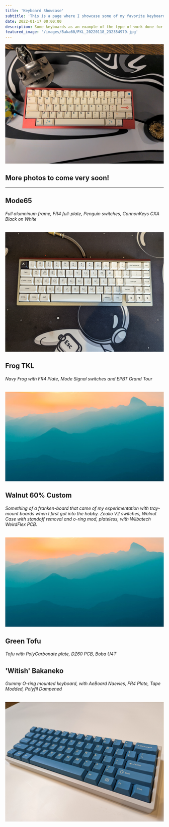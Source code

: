 ```yaml
---
title: 'Keyboard Showcase'
subtitle: 'This is a page where I showcase some of my favorite keyboard builds to give you some idea what is possible if you are new to custom keyboards.' 
date: 2022-01-17 00:00:00
description: Some keyboards as an example of the type of work done for commissions
featured_image: '/images/Baka60/PXL_20220118_232354979.jpg'
---
```


![](/images/IMG_20211120_115600.jpg)

## More photos to come very soon!

---

## Mode65
###### Full alumninum frame, FR4 full-plate, Penguin switches, CannonKeys CXA Black on White

![](/images/mode65/PXL_20220115_023523364.jpg)

## Frog TKL
###### Navy Frog with FR4 Plate, Mode Signal switches and EPBT Grand Tour

![](/images/demo/demo-landscape.jpg)

## Walnut 60% Custom
###### Something of a franken-board that came of my experimentation with tray-mount boards when I first got into the hobby. Zealio V2 switches, Walnut Case with standoff removal and o-ring mod, plateless, with Wilbatech WeirdFlex PCB.

![](/images/demo/demo-landscape.jpg)

## Green Tofu
###### Tofu with PolyCarbonate plate, DZ60 PCB, Boba U4T

## 'Witish' Bakaneko
###### Gummy O-ring mounted keyboard, with AeBoard Naevies, FR4 Plate, Tape Modded, Polyfil Dampened

![](/images/Baka60/PXL_20220118_232411436.jpg)